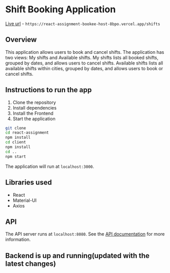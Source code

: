 # Shift Booking Application

[Live url](https://react-assignment-bookee-host-8bpo.vercel.app/shifts) - `https://react-assignment-bookee-host-8bpo.vercel.app/shifts`

## Overview

This application allows users to book and cancel shifts. The application has two views: My shifts and Available shifts. My shifts lists all booked shifts, grouped by dates, and allows users to cancel shifts. Available shifts lists all available shifts within cities, grouped by dates, and allows users to book or cancel shifts.

## Instructions to run the app

1. Clone the repository
2. Install dependencies
3. Install the Frontend
4. Start the application

```bash
git clone
cd react-assignment
npm install
cd client
npm install
cd ..
npm start
```

The application will run at `localhost:3000`.

## Libraries used

- React
- Material-UI
- Axios

## API

The API server runs at `localhost:8080`. See the [API documentation](api/README.md) for more information.

## Backend is up and running(updated with the latest changes)
